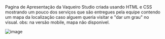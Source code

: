 Pagina de Apresentação da Vaqueiro Studio
criada usando HTML e CSS mostrando um pouco dos serviços que são entregues pela equipe
contendo um mapa da localização caso alguem queria visitar e "dar um grau" no visual.
obs: na versão mobile, mapa não disponivel.

![image](https://github.com/user-attachments/assets/4a04d02c-0264-46a4-a790-258c0459f0c0)
